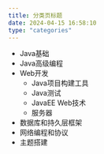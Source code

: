 ```yaml
---
title: 分类页标题
date: 2024-04-15 16:58:10
type: "categories"
---
```

* Java基础
* Java高级编程
* Web开发
  * Java项目构建工具
  * Java测试
  * JavaEE Web技术
  * 服务器
* 数据库和持久层框架
* 网络编程和协议
* 主题搭建
